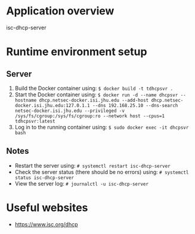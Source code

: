# Application overview
isc-dhcp-server

# Runtime environment setup
## Server
1. Build the Docker container using: `$ docker build -t tdhcpsvr .`
1. Start the Docker container using: `$ docker run -d --name dhcpsvr --hostname dhcp.netsec-docker.isi.jhu.edu --add-host dhcp.netsec-docker.isi.jhu.edu:127.0.1.1 --dns 192.168.25.10 --dns-search netsec-docker.isi.jhu.edu --privileged -v /sys/fs/cgroup:/sys/fs/cgroup:ro --network host --cpus=1 tdhcpsvr:latest`
1. Log in to the running container using: `$ sudo docker exec -it dhcpsvr bash`

## Notes
* Restart the server using: `# systemctl restart isc-dhcp-server`
* Check the server status (there should be no errors) using: `# systemctl status isc-dhcp-server`
* View the server log: `# journalctl -u isc-dhcp-server`

# Useful websites
* https://www.isc.org/dhcp
